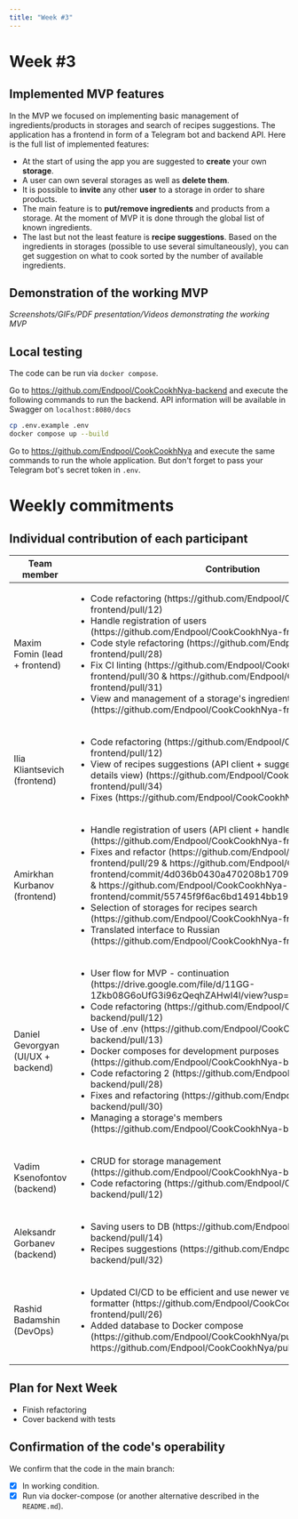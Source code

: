```yaml
---
title: "Week #3"
---
```


# **Week #3**

## Implemented MVP features

In the MVP we focused on implementing basic management of ingredients/products in storages and search of recipes suggestions.
The application has a frontend in form of a Telegram bot and backend API.
Here is the full list of implemented features:
- At the start of using the app you are suggested to **create** your own **storage**.
- A user can own several storages as well as **delete them**.
- It is possible to **invite** any other **user** to a storage in order to share products.
- The main feature is to **put/remove ingredients** and products from a storage.
  At the moment of MVP it is done through the global list of known ingredients.
- The last but not the least feature is **recipe suggestions**.
  Based on the ingredients in storages (possible to use several simultaneously), you can get suggestion on what to cook
  sorted by the number of available ingredients.

## Demonstration of the working MVP

*Screenshots/GIFs/PDF presentation/Videos demonstrating the working MVP*

## Local testing

The code can be run via `docker compose`.

Go to https://github.com/Endpool/CookCookhNya-backend and execute the following commands to run the backend.
API information will be available in Swagger on `localhost:8080/docs`
```bash
cp .env.example .env
docker compose up --build
```

Go to https://github.com/Endpool/CookCookhNya and execute the same commands to run the whole application.
But don't forget to pass your Telegram bot's secret token in `.env`.

# Weekly commitments

## Individual contribution of each participant

<table>
  <thead>
    <tr>
      <th>Team member</th>
      <th>Contribution</th>
    </tr>
  </thead>
  <tbody>
    <tr>
      <td>Maxim Fomin (lead + frontend)</td>
      <td>
        <ul>
          <li>Code refactoring (https://github.com/Endpool/CookCookhNya-frontend/pull/12)</li>
          <li>Handle registration of users (https://github.com/Endpool/CookCookhNya-frontend/pull/27)</li>
          <li>Code style refactoring (https://github.com/Endpool/CookCookhNya-frontend/pull/28)</li>
          <li>Fix CI linting (https://github.com/Endpool/CookCookhNya-frontend/pull/30 & https://github.com/Endpool/CookCookhNya-frontend/pull/31)</li>
          <li>View and management of a storage's ingredients (https://github.com/Endpool/CookCookhNya-frontend/pull/32)</li>
        </ul>
      </td>
    </tr>
    <tr>
      <td>Ilia Kliantsevich (frontend)</td>
      <td>
        <ul>
          <li>Code refactoring (https://github.com/Endpool/CookCookhNya-frontend/pull/12)</li>
          <li>View of recipes suggestions (API client + suggestions list + recipe details view) (https://github.com/Endpool/CookCookhNya-frontend/pull/34)</li>
          <li>Fixes (https://github.com/Endpool/CookCookhNya-frontend/pull/36)</li>
        </ul>
      </td>
    </tr>
    <tr>
      <td>Amirkhan Kurbanov (frontend)</td>
      <td>
        <ul>
          <li>Handle registration of users (API client + handler) (https://github.com/Endpool/CookCookhNya-frontend/pull/27)</li>
          <li>Fixes and refactor (https://github.com/Endpool/CookCookhNya-frontend/pull/29 & https://github.com/Endpool/CookCookhNya-frontend/commit/4d036b0430a470208b1709b3e834c877680d5806 & https://github.com/Endpool/CookCookhNya-frontend/commit/55745f9f6ac6bd14914bb197b3d5ce6e8021d494)</li>
          <li>Selection of storages for recipes search (https://github.com/Endpool/CookCookhNya-frontend/pull/33)</li>
          <li>Translated interface to Russian (https://github.com/Endpool/CookCookhNya-frontend/pull/35)</li>
        </ul>
      </td>
    </tr>
    <tr>
      <td>Daniel Gevorgyan (UI/UX + backend)</td>
      <td>
        <ul>
          <li>User flow for MVP - continuation (https://drive.google.com/file/d/11GG-1Zkb08G6oUfG3i96zQeqhZAHwI4l/view?usp=sharing)
          <li>Code refactoring (https://github.com/Endpool/CookCookhNya-backend/pull/12)</li>
          <li>Use of .env (https://github.com/Endpool/CookCookhNya-backend/pull/13)</li>
          <li>Docker composes for development purposes (https://github.com/Endpool/CookCookhNya-backend/pull/27/files)</li>
          <li>Code refactoring 2 (https://github.com/Endpool/CookCookhNya-backend/pull/28)</li>
          <li>Fixes and refactoring (https://github.com/Endpool/CookCookhNya-backend/pull/30)</li>
          <li>Managing a storage's members (https://github.com/Endpool/CookCookhNya-backend/pull/31)</li>
        </ul>
      </td>
    </tr>
    <tr>
      <td>Vadim Ksenofontov (backend)</td>
      <td>
        <ul>
          <li>CRUD for storage management (https://github.com/Endpool/CookCookhNya-backend/pull/11)</li>
          <li>Code refactoring (https://github.com/Endpool/CookCookhNya-backend/pull/12)</li>
        </ul>
      </td>
    </tr>
    <tr>
      <td>Aleksandr Gorbanev (backend)</td>
      <td>
        <ul>
          <li>Saving users to DB (https://github.com/Endpool/CookCookhNya-backend/pull/14)</li>
          <li>Recipes suggestions (https://github.com/Endpool/CookCookhNya-backend/pull/32)</li>
        </ul>
      </td>
    </tr>
    <tr>
      <td>Rashid Badamshin (DevOps)</td>
      <td>
        <ul>
          <li>Updated CI/CD to be efficient and use newer versions of linter and formatter (https://github.com/Endpool/CookCookhNya-frontend/pull/26)</li>
          <li>Added database to Docker compose (https://github.com/Endpool/CookCookhNya/pull/28 & https://github.com/Endpool/CookCookhNya/pull/29)</li>
        </ul>
      </td>
    </tr>
  </tbody>
</table>

## Plan for Next Week

- Finish refactoring
- Cover backend with tests

## Confirmation of the code's operability

We confirm that the code in the main branch:
- [x] In working condition.
- [x] Run via docker-compose (or another alternative described in the `README.md`).
